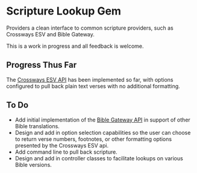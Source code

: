 Scripture Lookup Gem
====================

Providers a clean interface to common scripture providers, such as
Crossways ESV and Bible Gateway.

This is a work in progress and all feedback is welcome.

Progress Thus Far
-----------------

The [Crossways ESV API](http://esvapi.org) has been implemented so far, 
with options configured to pull back plain text verses with no additional 
formatting.

To Do
-----
* Add initial implementation of the [Bible Gateway
  API](http://beta.biblegateway.com/apidocs) in support of
  other Bible translations.
* Design and add in option selection capabilities so the user can choose
  to return verse numbers, footnotes, or other formatting options 
  presented by the Crossways ESV api.
* Add command line to pull back scripture.
* Design and add in controller classes to facilitate lookups on various 
  Bible versions.
